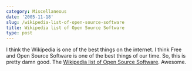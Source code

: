 ```yaml
---
category: Miscellaneous
date: '2005-11-18'
slug: /wikipedia-list-of-open-source-software
title: Wikipedia list of Open Source Software
type: post
---
```



I think the Wikipedia is one of the best things on the internet. I
think Free and Open Source Software is one of the best things of
our time. So, this is pretty damn good. The
[Wikipedia list of Open Source Software](http://en.wikipedia.org/wiki/List_of_open-source_software_packages).
Awesome.